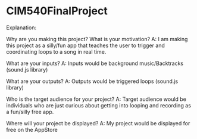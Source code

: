 # CIM540FinalProject

Explanation:

Why are you making this project? What is your motivation?
A: I am making this project as a silly/fun app that teaches the user to trigger and coordinating loops to a song in real time. 

What are your inputs?
A: Inputs would be background music/Backtracks (sound.js library)

What are your outputs?
A: Outputs would be triggered loops (sound.js library)

Who is the target audience for your project?
A: Target audience would be individuals who are just curious about getting into looping and recording as a fun/silly free app.

Where will your project be displayed?
A: My project would be displayed for free on the AppStore
